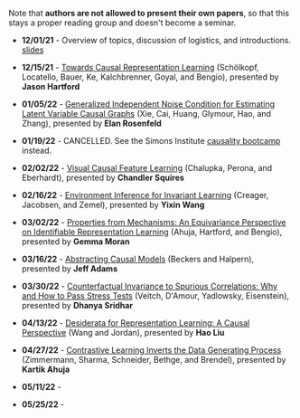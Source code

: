 Note that **authors are not allowed to present their own papers**, so that this stays a proper reading group and doesn't become a seminar.

* **12/01/21** - Overview of topics, discussion of logistics, and introductions. [slides](slides/causal-rep-learning-reading-group.pdf)

* **12/15/21** - [Towards Causal Representation Learning](https://arxiv.org/abs/2102.11107) (Schölkopf, Locatello, Bauer, Ke, Kalchbrenner, Goyal, and Bengio), presented by **Jason Hartford**

* **01/05/22** - [Generalized Independent Noise Condition for Estimating Latent Variable Causal Graphs](https://proceedings.neurips.cc/paper/2020/file/aa475604668730af60a0a87cc92604da-Paper.pdf) (Xie, Cai, Huang, Glymour, Hao, and Zhang), presented by **Elan Rosenfeld**

* **01/19/22** - CANCELLED. See the Simons Institute [causality bootcamp](https://simons.berkeley.edu/workshops/causality-2022-bc) instead.

* **02/02/22** - [Visual Causal Feature Learning](https://arxiv.org/pdf/1412.2309.pdf) (Chalupka, Perona, and Eberhardt), presented by **Chandler Squires**

* **02/16/22** - [Environment Inference for Invariant Learning](https://arxiv.org/abs/2010.07249) (Creager, Jacobsen, and Zemel), presented by **Yixin Wang**

* **03/02/22** - [Properties from Mechanisms: An Equivariance Perspective on Identifiable Representation Learning](https://arxiv.org/abs/2110.15796) (Ahuja, Hartford, and Bengio), presented by **Gemma Moran**

* **03/16/22** - [Abstracting Causal Models](https://www.cs.cornell.edu/home/halpern/papers/abstraction.pdf) (Beckers and Halpern), presented by **Jeff Adams**

* **03/30/22** - [Counterfactual Invariance to Spurious Correlations: Why and How to Pass Stress Tests](https://arxiv.org/abs/2106.00545) (Veitch, D'Amour, Yadlowsky, Eisenstein), presented by **Dhanya Sridhar**

* **04/13/22** - [Desiderata for Representation Learning: A Causal Perspective](https://arxiv.org/abs/2109.03795) (Wang and Jordan), presented by **Hao Liu**

* **04/27/22** - [Contrastive Learning Inverts the Data Generating Process](http://proceedings.mlr.press/v139/zimmermann21a/zimmermann21a.pdf) (Zimmermann, Sharma, Schneider, Bethge, and Brendel), presented by **Kartik Ahuja**

* **05/11/22** - 

* **05/25/22** -
